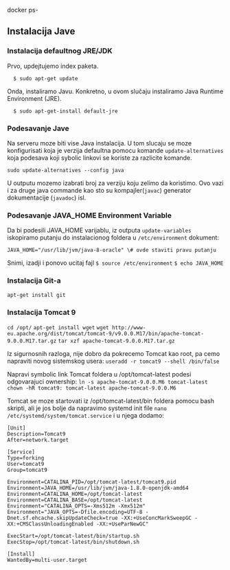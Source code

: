 docker ps-
## Instalacija Jave 


### Instalacija defaultnog JRE/JDK


Prvo, updejtujemo index paketa.

  ```  $ sudo apt-get update```

Onda, instaliramo Javu. Konkretno, u ovom slučaju instaliramo Java Runtime Environment (JRE).

  ```  $ sudo apt-get-install default-jre```

### Podesavanje Jave

Na serveru moze biti vise Java instalacija. U tom slucaju se moze konfigurisati koja je verzija defaultna pomocu komande ```update-alternatives``` koja podesava koji sybolic linkovi se koriste za razlicite komande.

```sudo update-alternatives --config java```

U outputu mozemo izabrati broj za verziju koju zelimo da koristimo. Ovo vazi i za druge java commande kao sto su kompajler(```javac```) generator dokumentacije (```javadoc```) isl.

### Podesavanje JAVA_HOME Environment Variable

Da bi podesili JAVA_HOME varijablu, iz outputa ```update-variables``` iskopiramo putanju do instalacionog foldera u ```/etc/environment```  dokument:

```JAVA_HOME="/usr/lib/jvm/java-8-oracle" \# ovde staviti pravu putanju```

Snimi, izadji i ponovo ucitaj fajl
```$ source /etc/environment```
   ```$ echo JAVA_HOME```

### Instalacija Git-a

```apt-get install git```

### Instalacija Tomcat 9

```cd /opt/``` 
```apt-get install wget```
```wget http://www-eu.apache.org/dist/tomcat/tomcat-9/v9.0.0.M17/bin/apache-tomcat-9.0.0.M17.tar.gz```
```tar xzf apache-tomcat-9.0.0.M17.tar.gz```

Iz sigurnosnih razloga, nije dobro da pokrecemo Tomcat kao root, pa cemo napraviti novog sistemskog usera:
```useradd -r tomcat9 --shell /bin/false```

Napravi symbolic link  Tomcat foldera u  /opt/tomcat-latest podesi odgovarajuci ownership:
```ln -s apache-tomcat-9.0.0.M6 tomcat-latest```
```chown -hR tomcat9: tomcat-latest apache-tomcat-9.0.0.M6```

Tomcat se moze startovati iz /opt/tomcat-latest/bin foldera pomocu bash  skripti, ali je jos bolje da napravimo systemd init file 
```nano /etc/systemd/system/tomcat.service```  i u njega dodamo:
```
[Unit]
Description=Tomcat9
After=network.target

[Service]
Type=forking
User=tomcat9
Group=tomcat9

Environment=CATALINA_PID=/opt/tomcat-latest/tomcat9.pid
Environment=JAVA_HOME=/usr/lib/jvm/java-1.8.0-openjdk-amd64
Environment=CATALINA_HOME=/opt/tomcat-latest
Environment=CATALINA_BASE=/opt/tomcat-latest
Environment="CATALINA_OPTS=-Xms512m -Xmx512m"
Environment="JAVA_OPTS=-Dfile.encoding=UTF-8 -Dnet.sf.ehcache.skipUpdateCheck=true -XX:+UseConcMarkSweepGC -XX:+CMSClassUnloadingEnabled -XX:+UseParNewGC"

ExecStart=/opt/tomcat-latest/bin/startup.sh
ExecStop=/opt/tomcat-latest/bin/shutdown.sh

[Install]
WantedBy=multi-user.target
```





